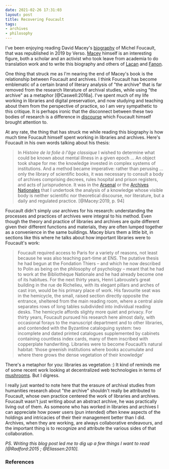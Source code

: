 ```yaml
---
date: 2021-02-26 17:31:03
layout: post
title: Recovering Foucault
tags:
- archives
- philosophy
---
```



I've been enjoying reading David Macey's [biography] of Michel Foucault, that
was republished in 2019 by Verso. [Macey] himself is an interesting figure,
both a scholar and an activist who took leave from academia to do translation
work and to write this biography and others of [Lacan] and [Fanon]. 

One thing that struck me as I'm nearing the end of Macey's book is the
relationship between Foucault and archives. I think Foucault has become
emblematic of a certain brand of literary analysis of "the archive" that is far
removed from the research literature of archival studies, while using "the
archive" as a metaphor [@Caswell:2016a]. I've spent much of my life working in
libraries and digital preservation, and now studying and teaching about them
from the perspective of practice, so I am very sympathetic to this critique. It
is perhaps ironic that the disconnect between these two bodies of research is
a difference in [discourse] which Foucault himself brought attention to.

At any rate, the thing that has struck me while reading this biography is how
much time Foucault himself spent working in libraries and archives. Here's
Foucault in his own words talking about his thesis:

> In *Histoire de la folie à l'âge classique* I wished to determine what could
be known about mental illness in a given epoch ... An object took shape for me:
the knowledge invested in complex systems of institutions. And a method became
imperative: rather than perusing ... only the library of scientific books, it
was necessary to consult a body of archives comprising decrees, rules hospital
and prison registers, and acts of jurisprudence. It was in the [Arsenal] or the
[Archives Nationales] that I undertook the analysis of a knowledge whose visible
body is neither scientific nor theoretical discourse, nor literature, but
a daily and regulated practice.  [@Macey:2019, p. 94]

Foucault didn't simply *use* archives for his research: understanding the processes and practices of archives were integral to his method. Even though the theory and practice of libraries and archives are quite different given their different functions and materials, they are often lumped together as a convenience in the same buildings. Macey blurs them a little bit, in sections like this where he talks about how important libraries were to Foucault's work:

> Foucault required access to Paris for a variety of reasons, not least because he was also teaching part-time at ENS. The putative thesis he had begun at the Fondation Thiers – and which he now described to Polin as being on the philosophy of psychology – meant that he had to work at the Bibliothèque Nationale and he had already become one of its habitues. For the next thirty years, Henri Labrouste’s great building in the rue de Richelieu, with its elegant pillars and arches of cast iron, would be his primary place of work. His favourite seat was in the hemicycle, the small, raised section directly opposite the entrance, sheltered from the main reading room, where a central aisle separates rows of long tables subdivided into individual reading desks. The hemicycle affords slighty more quiet and privacy. For thirty years, Foucault pursued his research here almost daily, with occasional forays to the manuscript department and to other libraries, and contended with the Byzantine cataloguing system: two incomplete and dated printed catalogues supplemented by cabinets containing countless index cards, many of them inscribed with copperplate handwriting. Libraries were to become Foucault’s natural habitat: ‘those greenish institutions where books accumulate and where there grows the dense vegetation of their knowledge’ 

There's a metaphor for you: libraries as vegetation :) It kind of reminds me of
some recent work looking at decentralized web technologies in terms of
[mushrooms]. But I digress.

I really just wanted to note here that the erasure of archival studies from
humanities research about "the archive" shouldn't really be attributed to
Foucault, whose own practice centered the work of libraries and archives.
Foucault wasn't just writing about an abstract archive, he was practically
living out of them. As someone who has worked in libraries and archives I can
appreciate how power users (pun intended) often knew aspects of the holdings
and intricacies of their their management better than I did. Archives, when
they are working, are always collaborative endeavours, and the important thing
is to recognize and attribute the various sides of that collaboration.


*PS. Writing this blog post led me to dig up a few things I want to read
[@Radford:2015 ; @Eliassen:2010].*

### References

[biography]: https://www.versobooks.com/books/2865-the-lives-of-michel-foucault
[Lacan]: https://www.goodreads.com/book/show/6235075-lacan-in-contexts
[Fanon]: https://www.goodreads.com/book/show/66938.Frantz_Fanon
[discourse]: https://en.wikipedia.org/wiki/Discourse
[Arsenal]: https://en.wikipedia.org/wiki/Bibliothèque_de_l'Arsenal
[Archives Nationales]: https://en.wikipedia.org/wiki/Archives_Nationales_(France)
[mushrooms]: https://mycelial.technology/fungi/design-patterns
[Macey]: https://en.wikipedia.org/wiki/David_Macey

